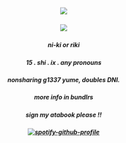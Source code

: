 ##### <p align="center">![](https://komarev.com/ghpvc/?username=nishimurarikii&color=CAE2D5&label=⠀🌊⠀⠀&style=flat)</p>

##### <p align="center">![](https://files.catbox.moe/uipizv.png)</p>

##### <p align="center">ni-ki  or  riki</p>
##### <p align="center">15   .    shi . ix . any  pronouns</p>
##### <p align="center">nonsharing g1337 yume, doubles DNI.</p>
##### <p align="center">more  info  in  bundlrs</p>
##### <p align="center">sign  my  atabook  please  !!</p>

##### <p align="center">[![spotify-github-profile](https://spotify-github-profile.kittinanx.com/api/view?uid=315pzaiklmdhdskj66ww3ka4js5u&cover_image=true&theme=novatorem&show_offline=false&background_color=121212&interchange=true&bar_color=53b14f&bar_color_cover=true)](https://github.com/kittinan/spotify-github-profile)</p>

